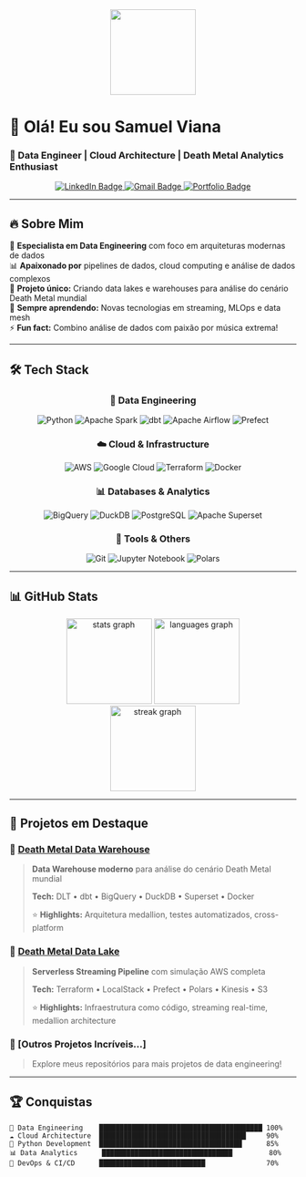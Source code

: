 <div align="center">
  <img height="150" src="https://camo.githubusercontent.com/62da68eb62b1e5f175f7d1f0191dd89a653d7908feb22d37d4a0ab07365d6791/68747470733a2f2f6d656469612e67697068792e636f6d2f6d656469612f4d3967624264396e6244724f5475314d71782f67697068792e676966"  />
</div>

# 👋 Olá! Eu sou Samuel Viana

### 🚀 Data Engineer | Cloud Architecture | Death Metal Analytics Enthusiast

<div align="center">
  <a href="https://www.linkedin.com/in/ssamuelsilva/">
    <img src="https://img.shields.io/badge/LinkedIn-blue?style=for-the-badge&logo=linkedin&logoColor=white" alt="LinkedIn Badge"/>
  </a>
  <a href="mailto:samuelviana2626@gmail.com">
    <img src="https://img.shields.io/badge/Gmail-red?style=for-the-badge&logo=gmail&logoColor=white" alt="Gmail Badge"/>
  </a>
  <a href="https://medium.com/@samuelviana2626">
    <img src="https://img.shields.io/badge/Portfolio-green?style=for-the-badge&logo=googlechrome&logoColor=white" alt="Portfolio Badge"/>
  </a>
</div>

---

## 🔥 Sobre Mim

🎯 **Especialista em Data Engineering** com foco em arquiteturas modernas de dados  
📊 **Apaixonado por** pipelines de dados, cloud computing e análise de dados complexos  
🤘 **Projeto único:** Criando data lakes e warehouses para análise do cenário Death Metal mundial  
🌱 **Sempre aprendendo:** Novas tecnologias em streaming, MLOps e data mesh  
⚡ **Fun fact:** Combino análise de dados com paixão por música extrema!

---

## 🛠️ Tech Stack

<div align="center">

### 💾 **Data Engineering**
![Python](https://img.shields.io/badge/python-3670A0?style=for-the-badge&logo=python&logoColor=ffdd54)
![Apache Spark](https://img.shields.io/badge/Apache%20Spark-FDEE21?style=for-the-badge&logo=apachespark&logoColor=black)
![dbt](https://img.shields.io/badge/dbt-FF694B?style=for-the-badge&logo=dbt&logoColor=white)
![Apache Airflow](https://img.shields.io/badge/Apache%20Airflow-017CEE?style=for-the-badge&logo=Apache%20Airflow&logoColor=white)
![Prefect](https://img.shields.io/badge/Prefect-%23ffffff.svg?style=for-the-badge&logo=prefect&logoColor=white)

### ☁️ **Cloud & Infrastructure**
![AWS](https://img.shields.io/badge/AWS-%23FF9900.svg?style=for-the-badge&logo=amazon-aws&logoColor=white)
![Google Cloud](https://img.shields.io/badge/GoogleCloud-%234285F4.svg?style=for-the-badge&logo=google-cloud&logoColor=white)
![Terraform](https://img.shields.io/badge/terraform-%235835CC.svg?style=for-the-badge&logo=terraform&logoColor=white)
![Docker](https://img.shields.io/badge/docker-%230db7ed.svg?style=for-the-badge&logo=docker&logoColor=white)

### 📊 **Databases & Analytics**
![BigQuery](https://img.shields.io/badge/BigQuery-669DF6?style=for-the-badge&logo=googlebigquery&logoColor=white)
![DuckDB](https://img.shields.io/badge/DuckDB-FFF000?style=for-the-badge&logo=duckdb&logoColor=black)
![PostgreSQL](https://img.shields.io/badge/postgres-%23316192.svg?style=for-the-badge&logo=postgresql&logoColor=white)
![Apache Superset](https://img.shields.io/badge/Apache%20Superset-1FA8C9?style=for-the-badge&logo=apache&logoColor=white)

### 🔧 **Tools & Others**
![Git](https://img.shields.io/badge/git-%23F05033.svg?style=for-the-badge&logo=git&logoColor=white)
![Jupyter Notebook](https://img.shields.io/badge/jupyter-%23FA0F00.svg?style=for-the-badge&logo=jupyter&logoColor=white)
![Polars](https://img.shields.io/badge/Polars-CD792C?style=for-the-badge&logo=polars&logoColor=white)

</div>

---

## 📊 GitHub Stats

<div align="center">
  <img src="https://github-readme-stats.vercel.app/api?username=samuel-aka-viana&hide_title=false&hide_rank=false&show_icons=true&include_all_commits=true&count_private=true&disable_animations=false&theme=dracula&locale=en&hide_border=false" height="150" alt="stats graph"  />
  <img src="https://github-readme-stats.vercel.app/api/top-langs?username=samuel-aka-viana&locale=en&hide_title=false&layout=compact&card_width=320&langs_count=5&theme=dracula&hide_border=false" height="150" alt="languages graph"  />
</div>

<div align="center">
  <img src="https://streak-stats.demolab.com?user=samuel-aka-viana&locale=en&mode=daily&theme=dracula&hide_border=false&border_radius=5" height="150" alt="streak graph"  />
</div>

---

## 🎯 Projetos em Destaque

### 🤘 [Death Metal Data Warehouse](https://github.com/samuel-aka-viana/death-metal-dw)
> **Data Warehouse moderno** para análise do cenário Death Metal mundial
> 
> **Tech:** DLT • dbt • BigQuery • DuckDB • Superset • Docker
> 
> ⭐ **Highlights:** Arquitetura medallion, testes automatizados, cross-platform

### 🎸 [Death Metal Data Lake](https://github.com/samuel-aka-viana/deathmetal-datalake)
> **Serverless Streaming Pipeline** com simulação AWS completa
> 
> **Tech:** Terraform • LocalStack • Prefect • Polars • Kinesis • S3
> 
> ⭐ **Highlights:** Infraestrutura como código, streaming real-time, medallion architecture

### 🔄 [Outros Projetos Incríveis...]
> Explore meus repositórios para mais projetos de data engineering!

---

## 🏆 Conquistas

```text
🎯 Data Engineering    ████████████████████████████████████████ 100%
☁️ Cloud Architecture  ████████████████████████████████████     90%
🐍 Python Development  ███████████████████████████████████      85%
📊 Data Analytics      ████████████████████████████████         80%
🔧 DevOps & CI/CD      ██████████████████████████               70%